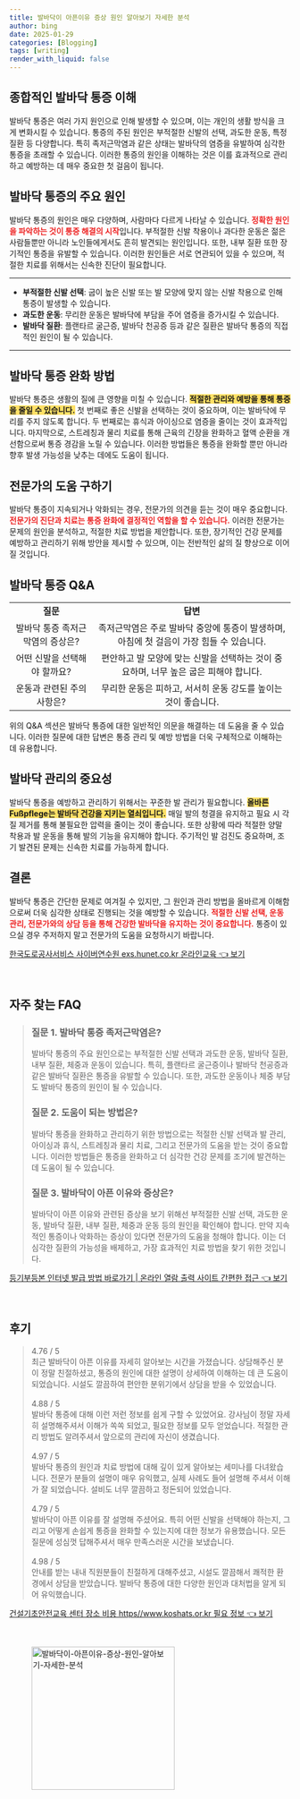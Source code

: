 ```yaml
---
title: 발바닥이 아픈이유 증상 원인 알아보기 자세한 분석
author: bing
date: 2025-01-29
categories: [Blogging]
tags: [writing]
render_with_liquid: false
---
```



<h2 id='종합적인 발바닥 통증 이해'>종합적인 발바닥 통증 이해</h2>

<p>발바닥 통증은 여러 가지 원인으로 인해 발생할 수 있으며, 이는 개인의 생활 방식을 크게 변화시킬 수 있습니다. 통증의 주된 원인은 부적절한 신발의 선택, 과도한 운동, 특정 질환 등 다양합니다. 특히 족저근막염과 같은 상태는 발바닥의 염증을 유발하여 심각한 통증을 초래할 수 있습니다. 이러한 통증의 원인을 이해하는 것은 이를 효과적으로 관리하고 예방하는 데 매우 중요한 첫 걸음이 됩니다.</p>

<h2 id='발바닥 통증의 주요 원인'>발바닥 통증의 주요 원인</h2>

<p>발바닥 통증의 원인은 매우 다양하며, 사람마다 다르게 나타날 수 있습니다. <b><span style="color: #ee2323;">정확한 원인을 파악하는 것이 통증 해결의 시작</span></b>입니다. 부적절한 신발 착용이나 과다한 운동은 젊은 사람들뿐만 아니라 노인들에게서도 흔히 발견되는 원인입니다. 또한, 내부 질환 또한 장기적인 통증을 유발할 수 있습니다. 이러한 원인들은 서로 연관되어 있을 수 있으며, 적절한 치료를 위해서는 신속한 진단이 필요합니다.</p>

<hr />

<ul>
    <li><b>부적절한 신발 선택</b>: 굽이 높은 신발 또는 발 모양에 맞지 않는 신발 착용으로 인해 통증이 발생할 수 있습니다.</li>
    <li><b>과도한 운동</b>: 무리한 운동은 발바닥에 부담을 주어 염증을 증가시킬 수 있습니다.</li>
    <li><b>발바닥 질환</b>: 플랜타르 굴근증, 발바닥 천공증 등과 같은 질환은 발바닥 통증의 직접적인 원인이 될 수 있습니다.</li>
</ul>

<hr />

<h2 id='발바닥 통증 완화 방법'>발바닥 통증 완화 방법</h2>

<p>발바닥 통증은 생활의 질에 큰 영향을 미칠 수 있습니다. <b><span style="background-color: #ffe066;">적절한 관리와 예방을 통해 통증을 줄일 수 있습니다.</span></b> 첫 번째로 좋은 신발을 선택하는 것이 중요하며, 이는 발바닥에 무리를 주지 않도록 합니다. 두 번째로는 휴식과 아이싱으로 염증을 줄이는 것이 효과적입니다. 마지막으로, 스트레칭과 물리 치료를 통해 근육의 긴장을 완화하고 혈액 순환을 개선함으로써 통증 경감을 노릴 수 있습니다. 이러한 방법들은 통증을 완화할 뿐만 아니라 향후 발생 가능성을 낮추는 데에도 도움이 됩니다.</p>

<h2 id='전문가의 도움 구하기'>전문가의 도움 구하기</h2>

<p>발바닥 통증이 지속되거나 악화되는 경우, 전문가의 의견을 듣는 것이 매우 중요합니다. <b><span style="color: #ee2323;">전문가의 진단과 치료는 통증 완화에 결정적인 역할을 할 수 있습니다.</span></b> 이러한 전문가는 문제의 원인을 분석하고, 적절한 치료 방법을 제안합니다. 또한, 장기적인 건강 문제를 예방하고 관리하기 위해 방안을 제시할 수 있으며, 이는 전반적인 삶의 질 향상으로 이어질 것입니다.</p>

<h2 id='발바닥 통증 Q&A'>발바닥 통증 Q&A</h2>

<table>
    <tr>
        <td style="text-align: center; height: 17px;"><b>질문</b></td>
        <td style="text-align: center; height: 17px;"><b>답변</b></td>
    </tr>
    <tr>
        <td style="text-align: center; height: 17px;">발바닥 통증 족저근막염의 증상은?</td>
        <td style="text-align: center; height: 17px;">족저근막염은 주로 발바닥 중앙에 통증이 발생하며, 아침에 첫 걸음이 가장 힘들 수 있습니다.</td>
    </tr>
    <tr>
        <td style="text-align: center; height: 17px;">어떤 신발을 선택해야 할까요?</td>
        <td style="text-align: center; height: 17px;">편안하고 발 모양에 맞는 신발을 선택하는 것이 중요하며, 너무 높은 굽은 피해야 합니다.</td>
    </tr>
    <tr>
        <td style="text-align: center; height: 17px;">운동과 관련된 주의사항은?</td>
        <td style="text-align: center; height: 17px;">무리한 운동은 피하고, 서서히 운동 강도를 높이는 것이 좋습니다.</td>
    </tr>
</table>

<p>위의 Q&A 섹션은 발바닥 통증에 대한 일반적인 의문을 해결하는 데 도움을 줄 수 있습니다. 이러한 질문에 대한 답변은 통증 관리 및 예방 방법을 더욱 구체적으로 이해하는 데 유용합니다.</p>

<h2 id='발바닥 관리의 중요성'>발바닥 관리의 중요성</h2>

<p>발바닥 통증을 예방하고 관리하기 위해서는 꾸준한 발 관리가 필요합니다. <b><span style="background-color: #ffe066;">올바른 Fußpflege는 발바닥 건강을 지키는 열쇠입니다.</span></b> 매일 발의 청결을 유지하고 필요 시 각질 제거를 통해 불필요한 압력을 줄이는 것이 좋습니다. 또한 상황에 따라 적절한 양말 착용과 발 운동을 통해 발의 기능을 유지해야 합니다. 주기적인 발 검진도 중요하며, 조기 발견된 문제는 신속한 치료를 가능하게 합니다.</p>

<h2 id='결론'>결론</h2>

<p>발바닥 통증은 간단한 문제로 여겨질 수 있지만, 그 원인과 관리 방법을 올바르게 이해함으로써 더욱 심각한 상태로 진행되는 것을 예방할 수 있습니다. <b><span style="color: #ee2323;">적절한 신발 선택, 운동 관리, 전문가와의 상담 등을 통해 건강한 발바닥을 유지하는 것이 중요합니다.</span></b> 통증이 있으실 경우 주저하지 말고 전문가의 도움을 요청하시기 바랍니다.</p>


<p><a class="click-button" title="한국도로공사서비스 사이버연수원 exs.hunet.co.kr 온라인교육" href="https://afficreate.github.io/posts/%ED%95%9C%EA%B5%AD%EB%8F%84%EB%A1%9C%EA%B3%B5%EC%82%AC%EC%84%9C%EB%B9%84%EC%8A%A4-%EC%82%AC%EC%9D%B4%EB%B2%84%EC%97%B0%EC%88%98%EC%9B%90-exs.hunet.co.kr-%EC%98%A8%EB%9D%BC%EC%9D%B8%EA%B5%90%EC%9C%A1/" rel="dofollow">한국도로공사서비스 사이버연수원 exs.hunet.co.kr 온라인교육 👈 보기</a></p><br>
<h2 id='자주_찾는_FAQ'>자주 찾는 FAQ</h2>
<div itemscope="" itemtype="https://schema.org/FAQPage"> 
<blockquote> 
<div itemscope="" itemprop="mainEntity" itemtype="https://schema.org/Question"> 
<h3 itemprop="name">질문 1. 발바닥 통증 족저근막염은?</h3> 
<div itemscope="" itemprop="acceptedAnswer" itemtype="https://schema.org/Answer"> 
<span itemprop="text"> 
<p>발바닥 통증의 주요 원인으로는 부적절한 신발 선택과 과도한 운동, 발바닥 질환, 내부 질환, 체중과 운동이 있습니다. 특히, 플랜타르 굴근증이나 발바닥 천공증과 같은 발바닥 질환은 통증을 유발할 수 있습니다. 또한, 과도한 운동이나 체중 부담도 발바닥 통증의 원인이 될 수 있습니다.</p> 
</span> 
</div> 
</div> 
<div itemscope="" itemprop="mainEntity" itemtype="https://schema.org/Question"> 
<h3 itemprop="name">질문 2. 도움이 되는 방법은?</h3> 
<div itemscope="" itemprop="acceptedAnswer" itemtype="https://schema.org/Answer"> 
<span itemprop="text"> 
<p>발바닥 통증을 완화하고 관리하기 위한 방법으로는 적절한 신발 선택과 발 관리, 아이싱과 휴식, 스트레칭과 물리 치료, 그리고 전문가의 도움을 받는 것이 중요합니다. 이러한 방법들은 통증을 완화하고 더 심각한 건강 문제를 조기에 발견하는 데 도움이 될 수 있습니다.</p> 
</span> 
</div> 
</div> 
<div itemscope="" itemprop="mainEntity" itemtype="https://schema.org/Question"> 
<h3 itemprop="name">질문 3. 발바닥이 아픈 이유와 증상은?</h3> 
<div itemscope="" itemprop="acceptedAnswer" itemtype="https://schema.org/Answer"> 
<span itemprop="text"> 
<p>발바닥이 아픈 이유와 관련된 증상을 보기 위해선 부적절한 신발 선택, 과도한 운동, 발바닥 질환, 내부 질환, 체중과 운동 등의 원인을 확인해야 합니다. 만약 지속적인 통증이나 악화하는 증상이 있다면 전문가의 도움을 청해야 합니다. 이는 더 심각한 질환의 가능성을 배제하고, 가장 효과적인 치료 방법을 찾기 위한 것입니다.</p> 
</span> 
</div> 
</div> 
</blockquote> 
</div>
<p><a class="click-button" title="등기부등본 인터넷 발급 방법 바로가기 | 온라인 열람 출력 사이트 간편한 접근" href="https://afficreate.github.io/posts/%EB%93%B1%EA%B8%B0%EB%B6%80%EB%93%B1%EB%B3%B8-%EC%9D%B8%ED%84%B0%EB%84%B7-%EB%B0%9C%EA%B8%89-%EB%B0%A9%EB%B2%95-%EB%B0%94%EB%A1%9C%EA%B0%80%EA%B8%B0-%EC%98%A8%EB%9D%BC%EC%9D%B8-%EC%97%B4%EB%9E%8C-%EC%B6%9C%EB%A0%A5-%EC%82%AC%EC%9D%B4%ED%8A%B8-%EA%B0%84%ED%8E%B8%ED%95%9C-%EC%A0%91%EA%B7%BC/" rel="dofollow">등기부등본 인터넷 발급 방법 바로가기 | 온라인 열람 출력 사이트 간편한 접근 👈 보기</a></p><br>
<h2 id='후기'>후기</h2>
<div itemscope itemtype="https://schema.org/Product">
  <blockquote>
  <div itemprop="review" itemscope itemtype="https://schema.org/Review">
      <div itemprop="reviewRating" itemscope itemtype="https://schema.org/Rating"> <span itemprop="ratingValue">4.76</span> / <span itemprop="bestRating">5</span> </div>
      <span itemprop="reviewBody">최근 발바닥이 아픈 이유를 자세히 알아보는 시간을 가졌습니다. 상담해주신 분이 정말 친절하셨고, 통증의 원인에 대한 설명이 상세하여 이해하는 데 큰 도움이 되었습니다. 시설도 깔끔하여 편안한 분위기에서 상담을 받을 수 있었습니다.</span>
  </div>
  <br>
  <div itemprop="review" itemscope itemtype="https://schema.org/Review">
      <div itemprop="reviewRating" itemscope itemtype="https://schema.org/Rating"> <span itemprop="ratingValue">4.88</span> / <span itemprop="bestRating">5</span> </div>
      <span itemprop="reviewBody">발바닥 통증에 대해 이런 저런 정보를 쉽게 구할 수 있었어요. 강사님이 정말 자세히 설명해주셔서 이해가 쏙쏙 되었고, 필요한 정보를 모두 얻었습니다. 적절한 관리 방법도 알려주셔서 앞으로의 관리에 자신이 생겼습니다.</span>
  </div>
  <br>
  <div itemprop="review" itemscope itemtype="https://schema.org/Review">
      <div itemprop="reviewRating" itemscope itemtype="https://schema.org/Rating"> <span itemprop="ratingValue">4.97</span> / <span itemprop="bestRating">5</span> </div>
      <span itemprop="reviewBody">발바닥 통증의 원인과 치료 방법에 대해 깊이 있게 알아보는 세미나를 다녀왔습니다. 전문가 분들의 설명이 매우 유익했고, 실제 사례도 들어 설명해 주셔서 이해가 잘 되었습니다. 설비도 너무 깔끔하고 정돈되어 있었습니다.</span>
  </div>
  <br>
  <div itemprop="review" itemscope itemtype="https://schema.org/Review">
      <div itemprop="reviewRating" itemscope itemtype="https://schema.org/Rating"> <span itemprop="ratingValue">4.79</span> / <span itemprop="bestRating">5</span> </div>
      <span itemprop="reviewBody">발바닥이 아픈 이유를 잘 설명해 주셨어요. 특히 어떤 신발을 선택해야 하는지, 그리고 어떻게 손쉽게 통증을 완화할 수 있는지에 대한 정보가 유용했습니다. 모든 질문에 성심껏 답해주셔서 매우 만족스러운 시간을 보냈습니다.</span>
  </div>
  <br>
  <div itemprop="review" itemscope itemtype="https://schema.org/Review">
      <div itemprop="reviewRating" itemscope itemtype="https://schema.org/Rating"> <span itemprop="ratingValue">4.98</span> / <span itemprop="bestRating">5</span> </div>
      <span itemprop="reviewBody">안내를 받는 내내 직원분들이 친절하게 대해주셨고, 시설도 깔끔해서 쾌적한 환경에서 상담을 받았습니다. 발바닥 통증에 대한 다양한 원인과 대처법을 알게 되어 유익했습니다.</span>
  </div>
  </blockquote>
</div>
<p><a class="click-button" title="건설기초안전교육 센터 장소 비용 https//www.koshats.or.kr 필요 정보" href="https://afficreate.github.io/posts/%EA%B1%B4%EC%84%A4%EA%B8%B0%EC%B4%88%EC%95%88%EC%A0%84%EA%B5%90%EC%9C%A1-%EC%84%BC%ED%84%B0-%EC%9E%A5%EC%86%8C-%EB%B9%84%EC%9A%A9-httpswww.koshats.or.kr-%ED%95%84%EC%9A%94-%EC%A0%95%EB%B3%B4/" rel="dofollow">건설기초안전교육 센터 장소 비용 https//www.koshats.or.kr 필요 정보 👈 보기</a></p><br>
<figure class="image"><img src="https://afficreate.github.io/assets/img/thumbnail/발바닥이-아픈이유-증상-원인-알아보기-자세한-분석.webp" alt="발바닥이-아픈이유-증상-원인-알아보기-자세한-분석" width="256" height="256"></figure>